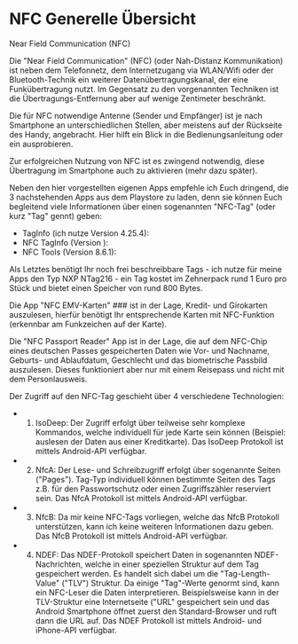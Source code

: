 # NFC Generelle Übersicht

Near Field Communication (NFC)

Die "Near Field Communication" (NFC) (oder Nah-Distanz Kommunikation)
ist neben dem Telefonnetz, dem Internetzugang via WLAN/Wifi oder der
Bluetooth-Technik ein weiterer Datenübertragungskanal, der eine
Funkübertragung nutzt. Im Gegensatz zu den vorgenannten Techniken ist
die Übertragungs-Entfernung aber auf wenige Zentimeter beschränkt.

Die für NFC notwendige Antenne (Sender und Empfänger) ist je nach
Smartphone an unterschiedlichen Stellen, aber meistens auf der Rückseite
des Handy, angebracht. Hier hilft ein Blick in die Bedienungsanleitung
oder ein ausprobieren.

Zur erfolgreichen Nutzung von NFC ist es zwingend notwendig, diese
Übertragung im Smartphone auch zu aktivieren (mehr dazu später).

Neben den hier vorgestellten eigenen Apps empfehle ich Euch dringend,
die 3 nachstehenden Apps aus dem Playstore zu laden, denn sie können
Euch begleitend viele Informationen über einen sogenannten "NFC-Tag"
(oder kurz "Tag" gennt) geben:

- TagInfo (ich nutze Version 4.25.4):
- NFC TagInfo (Version ):
- NFC Tools (Version 8.6.1):

Als Letztes benötigt Ihr noch frei beschreibbare Tags - ich nutze für
meine Apps den Typ NXP NTag216 - ein Tag kostet im Zehnerpack rund 1
Euro pro Stück und bietet einen Speicher von rund 800 Bytes.

Die App "NFC EMV-Karten" ### ist in der Lage, Kredit- und Girokarten
auszulesen, hierfür benötigt Ihr entsprechende Karten mit NFC-Funktion
(erkennbar am Funkzeichen auf der Karte).

Die "NFC Passport Reader" App ist in der Lage, die auf dem NFC-Chip
eines deutschen Passes gespeicherten Daten wie Vor- und Nachname,
Geburts- und Ablaufdatum,  Geschlecht und das biometrische Passbild
auszulesen. Dieses funktioniert aber nur mit einem Reisepass und nicht
mit dem Personlausweis.

Der Zugriff auf den NFC-Tag geschieht über 4 verschiedene Technologien:

- 1) IsoDeep: Der Zugriff erfolgt über teilweise sehr komplexe
     Kommandos, welche individuell für jede Karte sein können (Beispiel:
     auslesen der Daten aus einer Kreditkarte). Das IsoDeep Protokoll ist
     mittels Android-API verfügbar.

- 2) NfcA: Der Lese- und Schreibzugriff erfolgt über sogenannte Seiten
     ("Pages"). Tag-Typ individuell können bestimmte Seiten des Tags z.B. für
     den Passwortschutz oder einen Zugriffszähler reserviert sein. Das NfcA
     Protokoll ist mittels Android-API verfügbar.

- 3) NfcB: Da mir keine NFC-Tags vorliegen, welche das NfcB Protokoll
     unterstützen, kann ich keine weiteren Informationen dazu geben. Das NfcB
     Protokoll ist mittels Android-API verfügbar.

- 4) NDEF: Das NDEF-Protokoll speichert Daten in sogenannten
     NDEF-Nachrichten, welche in einer speziellen Struktur auf dem Tag
     gespeichert werden. Es handelt sich dabei um die "Tag-Length-Value"
     ("TLV") Struktur. Da einige "Tag"-Werte genormt sind, kann ein NFC-Leser
     die Daten interpretieren. Beispielsweise kann in der TLV-Struktur eine
     Internetseite ("URL" gespeichert sein und das Android Smartphone öffnet
     zuerst den Standard-Browser und ruft dann die URL auf. Das NDEF
     Protokoll ist mittels Android- und iPhone-API verfügbar.